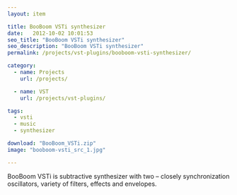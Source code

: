 ```yaml
---
layout: item

title: BooBoom VSTi synthesizer
date:   2012-10-02 10:01:53
seo_title: "BooBoom VSTi synthesizer"
seo_description: "BooBoom VSTi synthesizer"
permalink: /projects/vst-plugins/booboom-vsti-synthesizer/

category:
  - name: Projects
    url: /projects/

  - name: VST
    url: /projects/vst-plugins/

tags:
  - vsti
  - music
  - synthesizer

download: "BooBoom_VSTi.zip"
image: "booboom-vsti_src_1.jpg"

---
```

BooBoom VSTi is subtractive synthesizer with two &#8211; closely synchronization oscillators, variety of filters, effects and envelopes.